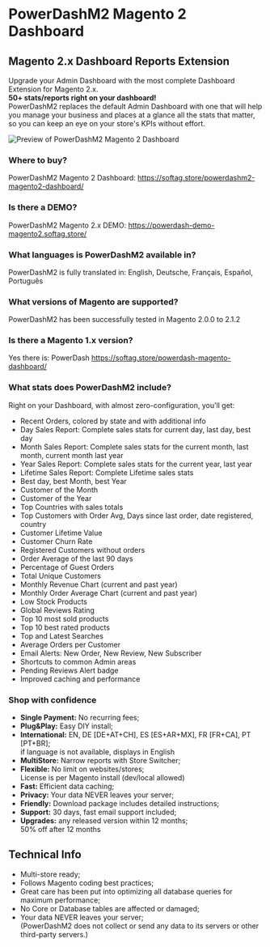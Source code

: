 # PowerDashM2 Magento 2 Dashboard

## Magento 2.x Dashboard Reports Extension

Upgrade your Admin Dashboard with the most complete Dashboard Extension for Magento 2.x.  
**50+ stats/reports right on your dashboard!**  
PowerDashM2 replaces the default Admin Dashboard with one that will help you manage your business and places at a glance all the stats that matter, so you can keep an eye on your store's KPIs without effort.

![Preview of PowerDashM2 Magento 2 Dashboard](https://softag.store/media/powerdashm2-preview.jpg)


### Where to buy?
PowerDashM2 Magento 2 Dashboard: https://softag.store/powerdashm2-magento2-dashboard/

### Is there a DEMO?
PowerDashM2 Magento 2.x DEMO: https://powerdash-demo-magento2.softag.store/

### What languages is PowerDashM2 available in?
PowerDashM2 is fully translated in: English, Deutsche, Français, Español, Português

### What versions of Magento are supported?
PowerDashM2 has been successfully tested in Magento 2.0.0 to 2.1.2

### Is there a Magento 1.x version?
Yes there is: PowerDash https://softag.store/powerdash-magento-dashboard/

### What stats does PowerDashM2 include?
Right on your Dashboard, with almost zero-configuration, you'll get:  
- Recent Orders, colored by state and with additional info
- Day Sales Report: Complete sales stats for current day, last day, best day
- Month Sales Report: Complete sales stats for the current month, last month, current month last year
- Year Sales Report: Complete sales stats for the current year, last year
- Lifetime Sales Report: Complete Lifetime sales stats
- Best day, best Month, best Year
- Customer of the Month
- Customer of the Year
- Top Countries with sales totals
- Top Customers with Order Avg, Days since last order, date registered, country
- Customer Lifetime Value
- Customer Churn Rate
- Registered Customers without orders
- Order Average of the last 90 days
- Percentage of Guest Orders
- Total Unique Customers
- Monthly Revenue Chart (current and past year)
- Monthly Order Average Chart (current and past year)
- Low Stock Products
- Global Reviews Rating
- Top 10 most sold products
- Top 10 best rated products
- Top and Latest Searches
- Average Orders per Customer
- Email Alerts: New Order, New Review, New Subscriber
- Shortcuts to common Admin areas
- Pending Reviews Alert badge
- Improved caching and performance


### Shop with confidence
- **Single Payment:** No recurring fees;
- **Plug&Play:** Easy DIY install;
- **International:** EN, DE [DE+AT+CH], ES [ES+AR+MX], FR [FR+CA], PT [PT+BR];  
  if language is not available, displays in English
- **MultiStore:** Narrow reports with Store Switcher;
- **Flexible:** No limit on websites/stores;  
  License is per Magento install (dev/local allowed)
- **Fast:** Efficient data caching;
- **Privacy:** Your data NEVER leaves your server;
- **Friendly:** Download package includes detailed instructions;
- **Support:** 30 days, fast email support included;
- **Upgrades:** any released version within 12 months;  
  50% off after 12 months




## Technical Info
- Multi-store ready;
- Follows Magento coding best practices;
- Great care has been put into optimizing all database queries for maximum performance;
- No Core or Database tables are affected or damaged;
- Your data NEVER leaves your server;  
  (PowerDashM2 does not collect or send any data to its servers or other third-party servers.)


